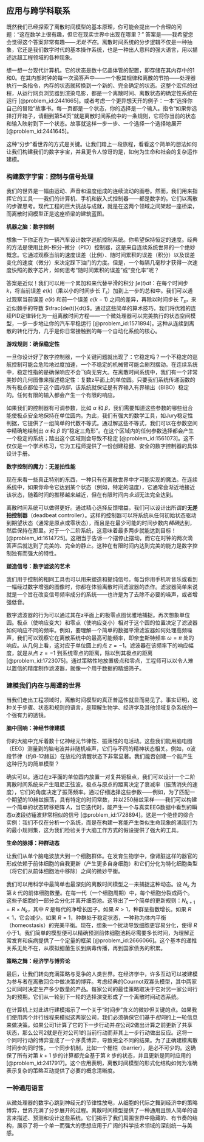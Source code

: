 ## 应用与跨学科联系

既然我们已经探索了离散时间模型的基本原理，你可能会提出一个合理的问题：“这在数学上很有趣，但它在现实世界中出现在哪里？” 答案是——我希望您会觉得这个答案非常有趣——*无处不在*。离散时间系统的分步逻辑不仅是一种抽象，它还是我们数字时代的基本操作系统，也是一种出人意料的强大语言，用以描述远超工程领域的各种现象。

想一想一台现代计算机。它的状态是数十亿晶体管的配置，即存储在其内存中的1和0。在其内部时钟的每一次滴答声中——一个极其规律和离散的节拍——处理器执行一条指令，内存的状态就转换到一个新的、完全确定的状态。这整个宏伟的过程，从运行网页浏览器到渲染电影，都是一个离散时间、离散状态的确定性系统在运行 [@problem_id:2441665]。或者考虑一个更异想天开的例子：一本“选择你自己的冒险”故事书。每一页都是一个状态，你的选择是一个输入。指令“如果你选择打开箱子，请翻到第54页”就是离散时间系统中的一条规则，它将你当前的状态和输入映射到下一个状态。故事就这样一步一步、一个选择一个选择地展开 [@problem_id:2441645]。

这种“分步”看世界的方式是关键。让我们踏上一段旅程，看看这个简单的想法如何让我们构建我们的数字宇宙，并且更令人惊讶的是，如何为生命和社会的复杂运作建模。

### 构建数字宇宙：控制与信号处理

我们的世界是一幅由运动、声音和温度组成的连续流动的画卷。然而，我们用来指挥它的工具——我们的计算机、手机和嵌入式控制器——都是数字的。它们以离散的步骤思考。现代工程的巨大挑战与成就，就是在这两个领域之间架起一座桥梁，而离散时间模型正是这座桥梁的建筑蓝图。

**机器之脑：数字控制**

想象一下你正在为一辆汽车设计数字巡航控制系统。你希望保持恒定的速度。经典的方法是使用比例-积分-微分（PID）控制器，这是来自连续系统世界的一个绝妙概念。它通过观察当前的速度误差（比例）、随时间累积的误差（积分）以及误差变化的速度（微分）来决定踩下油门的力度。但是，一个每隔几毫秒才获得一次速度快照的数字芯片，如何思考“随时间累积的误差”或“变化率”呢？

答案是近似！我们可以用一个累加和来代替平滑的积分 $\int e(t) dt$：在每个时间步 $k$，将当前误差 $e(k)$（乘以小的时间步长 $T_s$）加到上一步的总和中。我们可以通过观察当前误差 $e(k)$ 和前一个误差 $e(k-1)$ 之间的差异，再除以时间步长 $T_s$，来近似棘手的导数 $\frac{de(t)}{dt}$。通过这些简单的算术技巧，我们将优雅的连续PID定律转化为一组离散时间方程——一个微处理器可以完美执行的状态空间模型，一步一步地让你的汽车平稳运行 [@problem_id:1571894]。这种从连续到离散的转化行为，几乎是你日常接触到的每一个自动化系统的核心。

**游戏规则：确保稳定性**

一旦你设计好了数字控制器，一个关键问题就出现了：它稳定吗？一个不稳定的巡航控制可能会危险地过度加速，一个不稳定的机械臂可能会剧烈摆动。在连续系统中，稳定性指的是确保响应不会飞向无穷大。在离散时间系统中，我们有一个非常美妙的几何图像来描述稳定性：复数z平面上的单位圆。只要我们系统传递函数的所有极点都位于这个圆*内部*，该系统就保证是有界输入有界输出（BIBO）稳定的。任何有限的输入都会产生一个有限的响应。

如果我们的控制器有可调参数，比如 $\alpha$ 和 $\beta$，我们需要知道这些参数的哪些组合能使极点安全地保持在单位圆内。为此，我们有强大的数学工具，如Jury稳定性判据，它提供了一组简单的代数不等式。通过解这些不等式，我们可以在参数空间中精确地绘制出 $\alpha$ 和 $\beta$ 的“稳定三角形”。在这个区域内的任何参数选择都会产生一个稳定的系统；踏出这个区域则会导致不稳定 [@problem_id:1561073]。这不仅仅是一个学术练习，它为工程师提供了一份创建稳健、安全的数字控制器的具体设计手册。

**数字控制的魔力：无差拍性能**

现在来看一些真正特别的东西，一种只有在离散世界中才可能实现的魔法。在连续系统中，如果你命令它达到某个状态（例如，特定的温度），它通常会渐近地接近该状态，随着时间的推移越来越近，但在有限时间内*永远*无法完全达到。

离散时间系统可以做得更好。通过精心选择反馈增益，我们可以设计出所谓的**无差拍控制器**（deadbeat controller）。这样的控制器可以将系统从任何初始状态驱动到期望状态（通常是原点或零状态），而且是在最少可能的时间步数内*精确*达到，然后保持在那里。对于一个二阶系统，这意味着最多两步就能达到目标！[@problem_id:1614725]。这相当于告诉一个摆停止摆动，而它在时钟的两次滴答声后就达到了完美的、完全的静止。这种在有限时间内达到完美的能力是数字控制独有而强大的特性。

**塑造信号：数字滤波的艺术**

我们用于控制的相同工具也可以用来塑造和提纯信号。每当你用手机听音乐或看到一幅经过数字增强的图像时，你都在体验离散时间滤波器的杰作。滤波器简单来说就是一个旨在改变信号频率成分的系统——也许是为了去除不必要的噪声，或者增强低音。

数字滤波器的行为可以通过其在z平面上的极零点图优雅地捕捉。再次想象单位圆。极点（使响应变大）和零点（使响应变小）相对于这个圆的位置决定了滤波器如何响应不同的频率。例如，要理解一个简单的数据平滑滤波器如何处理高频噪声，我们可以观察它在离散系统中的最高可能频率，即奈奎斯特频率 $\omega = \pi$ 处的响应。从几何上看，这对应于单位圆上的点 $z = -1$。滤波器在该频率下的响应幅度，就是从点 $z = -1$ 到系统零点的距离，除以到其极点的距离 [@problem_id:1723075]。通过策略性地放置极点和零点，工程师可以以令人难以置信的精度制作滤波器，就像一个用于数据的精细筛子。

### 建模我们内在与周遭的世界

当我们走出工程领域时，离散时间模型的真正普适性就显而易见了。事实证明，这种关于步骤、状态和规则的语言，是理解生物学、经济学及其他领域复杂系统的一个强有力的透镜。

**脑中回响：神经节律建模**

你的大脑中充斥着数十亿神经元节律性、振荡性的电活动。这些我们能用脑电图（EEG）测量到的脑电波并非随机噪声，它们与不同的精神状态相关。例如，α波段节律（约8-12赫兹）在放松的清醒状态下非常显著。我们能否创建一个能产生这种行为的简单模型？

确实可以。通过在z平面的单位圆内放置一对复共轭极点，我们可以设计一个二阶离散时间系统来产生阻尼正弦波。极点与原点的距离决定了衰减率（振荡消失的速度），它们的角度决定了振荡频率。通过仔细选择这些参数——例如，为了匹配一个期望的10赫兹振荡，具有特定的时间常数，并以250赫兹采样——我们可以构建一个简单的状态转移矩阵 $A$，当它迭代时，能产生一个与真实EEG数据中看到的瞬态α波段纺锤波非常相似的信号 [@problem_id:1728894]。这是一个绝佳的综合实例：我们不仅在分析一个系统，而是在构建一套能产生类似生命现象的涌现行为的最小规则集，这为我们检验关于大脑工作方式的假设提供了强大的工具。

**生命的脉搏：种群动态**

让我们从单个脑电波放大到一个细胞群体。在发育生物学中，像肾脏这样的器官的形成依赖于前体细胞的自我更新（产生更多自身细胞）和它们分化为特化细胞类型（将它们从前体细胞池中移除）之间的微妙平衡。

我们可以用科学中最简单也最深刻的离散时间模型之一来捕捉这种动态。设 $N_k$ 为第 $k$ 代的前体细胞数量。在每一代（一个细胞周期）中，每个细胞分裂成两个。这些子细胞的一部分会分化并离开细胞池。这导出了一个简单的更新规则：$N_{k+1} = R \times N_k$，其中 $R$ 是每代的净增长因子。如果 $R > 1$，种群呈指数增长。如果 $R \lt 1$，它会减少。如果 $R=1$，种群处于稳定状态，一种称为体内平衡（homeostasis）的完美平衡。现在，想象一个扰动导致细胞更容易分化，使得 $R$ 小于1。我们简单的模型便可以精确预测前体细胞池耗尽需要多长时间，为理解正常发育和疾病提供了一个定量的框架 [@problem_id:2666066]。这个基本的递推关系无处不在，从模拟细菌生长到病毒传播，再到国家债务的积累。

**策略之舞：经济学与博弈论**

最后，让我们转向充满策略与竞争的人类世界。在经济学中，许多互动可以被建模为参与者在离散回合中做决策的博弈。考虑经典的Cournot双寡头模型，其中两家公司同时决定生产多少数量的产品。每家公司的最佳策略取决于它对另一家公司行为的预期。它们从一轮到下一轮的选择演变形成了一个离散时间动态系统。

在计算机上对此进行建模揭示了一个关于“时间步”含义的微妙但关键的点。如果我们使用两个并行线程来模拟这两家公司，我们必须确保它们基于*相同*的上一轮信息来做决策。如果公司1计算了它的下一步行动并*在*公司2做出计算之前更新了共享状态，那么公司2就是在对公司1的当前行动而非其上一步行动做出反应。这将一个同时行动的博弈变成了一个序贯博弈，导致完全不同的结果。为了正确建模离散时间步的同时性，一个同步机制，比如一个栅栏（barrier），是必不可少的。这确保了所有对第 $k+1$ 步的计算都完全基于第 $k$ 步的状态，并且更新是同时应用的 [@problem_id:2417917]。这个应用表明，离散时间模型的形式化结构如何为准确表示复杂的策略互动提供了必要的概念清晰度。

### 一种通用语言

从微处理器的数字心跳到神经元的节律性放电，从细胞的代际之舞到经济中的策略博弈，世界充满了分步展开的过程。离散时间模型提供了一种通用且惊人简单的语言来描述、预测和设计这些系统。它们揭示了我们周围世界中隐藏的、有节奏的结构，展示了将一个单一而强大的思想应用于广阔的科学技术领域的深刻统一与美感。